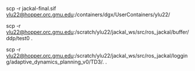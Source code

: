 scp -r jackal-final.sif ylu22@hopper.orc.gmu.edu:/containers/dgx/UserContainers/ylu22/

scp -r ylu22@hopper.orc.gmu.edu:/scratch/ylu22/jackal_ws/src/ros_jackal/buffer/ddp/test0 .

scp -r ylu22@hopper.orc.gmu.edu:/scratch/ylu22/jackal_ws/src/ros_jackal/logging/adaptive_dynamics_planning_v0/TD3/. .